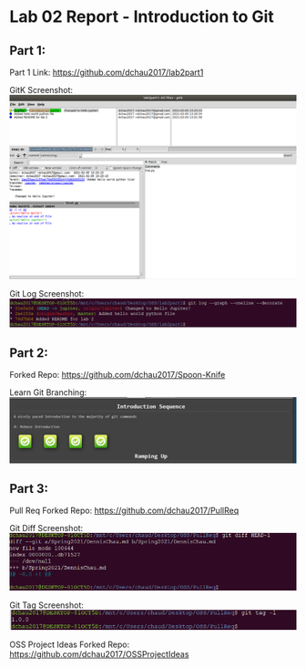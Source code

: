 # Lab 02 Report - Introduction to Git

## Part 1:
Part 1 Link: https://github.com/dchau2017/lab2part1

GitK Screenshot:
![GitK Screenshot](./gitk.png?raw=true)

Git Log Screenshot:
![Git Log Screenshot](./git_log_capture.PNG?raw=true)



## Part 2:
Forked Repo: https://github.com/dchau2017/Spoon-Knife

Learn Git Branching:
![Git Branching Capture](./introSequence.PNG?raw=true)


## Part 3:
Pull Req Forked Repo: https://github.com/dchau2017/PullReq

Git Diff Screenshot:
![Git Diff Screenshot](./gitdiff.PNG?raw=true)

Git Tag Screenshot:
![Git Tag Screenshot](./gittag.PNG?raw=true)

OSS Project Ideas Forked Repo: https://github.com/dchau2017/OSSProjectIdeas

